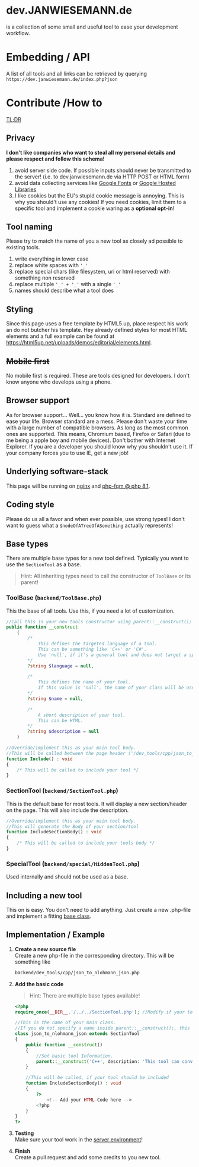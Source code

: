 # dev.JANWIESEMANN.de
is a collection of some small and useful tool to ease your development workflow.

# Embedding / API
A list of all tools and all links can be retrieved by querying `https://dev.janwiesemann.de/index.php?json`

# Contribute /How to

[TL;DR](#implementation--example)

## Privacy
**I don't like companies who want to steal all my personal details and please respect and follow this schema!**

1. avoid server side code. If possible inputs should never be transmitted to the server! (i.e. to dev.janwiesemann.de via HTTP POST or HTML form)
2. avoid data collecting services like [Google Fonts](https://policies.google.com/technologies/cookies) or [Google Hosted Libraries](https://developers.google.com/speed/libraries/terms)
3. I like cookies but the EU's stupid cookie message is annoying. This is why you should't use any cookies! If you need cookies, limit them to a specific tool and implement a cookie waring as a **optional opt-in**!

## Tool naming
Please try to match the name of you a new tool as closely ad possible to existing tools.

1. write everything in lower case
2. replace white spaces with `'_'`
3. replace special chars (like filesystem, uri or html reserved) with something non reserved
4. replace multiple `'_' + '_'` with a single `'_'`
5. names should describe what a tool does

## Styling
Since this page uses a free template by HTML5 up, place respect his work an do not butcher his template. Hey already defined styles for most HTML elements and a full example can be found at <https://html5up.net/uploads/demos/editorial/elements.html>.

## ~~Mobile first~~
No mobile first is required. These are tools designed for developers. I don't know anyone who develops using a phone.

## Browser support
As for browser support... Well... you know how it is. Standard are defined to ease your life. Browser standard are a mess. Please don't waste your time with a large number of compatible browsers. As long as the most common ones are supported. This means, Chromium based, Firefox or Safari (due to me being a apple boy and mobile devices). Don't bother with Internet Explorer. If you are a developer you should know why you shouldn't use it. If your company forces you to use IE, get a new job!

## Underlying software-stack
This page will be running on [nginx](https://nginx.org/) and [php-fqm @ php 8.1](https://php-fpm.org).

## Coding style

Please do us all a favor and when ever possible, use strong types! I don't want to guess what a `$nodeOfATreeOfASomething` actually represents!

## Base types
There are multiple base types for a new tool defined. Typically you want to use the `SectionTool` as a base.

> Hint: All inheriting types need to call the constructor of `ToolBase` or its parent!

### ToolBase (`backend/ToolBase.php`)
This the base of all tools. Use this, if you need a lot of customization.

```php
//Call this in your new tools constructor using parent::__construct();
public function __construct
    (
        /*
            This defines the targeted language of a tool.
            This can be something like 'C++' or 'C#'.
            Use 'null', if it's a general tool and does not target a specific language.
        */
        ?string $language = null,

        /*
            This defines the name of your tool.
            If this value is 'null', the name of your class will be used.
        */
        ?string $name = null,

        /*
            A short description of your tool.
            This can be HTML.
        */
        ?string $description = null
    )
```

```php
//Override/implement this as your main tool body.
//This will be called between the page header ('/dev_tools/cpp/json_to_nlohmann_jsonthe ART of being lazy*') and it's footer ('open source', 'the ART of being lazy*')
function Include() : void
{
    /* This will be called to include your tool */
}
```

### SectionTool (`backend/SectionTool.php`)
This is the default base for most tools. It will display a new section/header on the page. This will also include the description.

```php
//Override/implement this as your main tool body.
//This will generate the Body of your section/tool
function IncludeSectionBody() : void
{
    /* This will be called to include your tools body */
}
```

### SpecialTool (`backend/special/HiddenTool.php`)
Used internally and should not be used as a base.

## Including a new tool
This on is easy. You don't need to add anything. Just create a new .php-file and implement a fitting [base class](#base-types).

## Implementation / Example

1. **Create a new source file** \
    Create a new php-file in the corresponding directory. This will be something like
    ```sh
    backend/dev_tools/cpp/json_to_nlohmann_json.php
    ```
2.  **Add the basic code**
    > Hint: There are multiple base types available!

    ```php
    <?php
    require_once(__DIR__.'/../../SectionTool.php'); //Modify if your tool is not placed inside 'backend/dev_tools/lang}/{file}'

    //This is the name of your main class.
    //If you do not specify a name inside parent::__construct();, this class name will be used as the name of your tool.
    class json_to_nlohmann_json extends SectionTool
    {
        public function __construct()
        {
            //Set basic tool Information.
            parent::__construct('C++', description: 'This tool can convert a plain JSON-Object to a <a href="https://github.com/nlohmann/json" target="_blank">nlohmann::json</a> C++ initializer_list. Just paste the code on the left and examine the result on the right side.');
        }

        //This will be called, if your tool should be included
        function IncludeSectionBody() : void
        {
            ?>
                <!-- Add your HTML-Code here -->
            <?php
        }
    }
    ?>
    ```

3. **Testing** \
    Make sure your tool work in the [server environment](#underlying-software-stack)!

4. **Finish** \
    Create a pull request and add some credits to you new tool.
